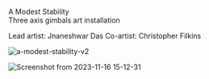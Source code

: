 A Modest Stability <br> 
Three axis gimbals art installation

Lead artist: Jnaneshwar Das 
Co-artist: Christopher Filkins 

![a-modest-stability-v2](https://github.com/darknight-007/a-modest-stability/assets/3958994/21ffcc8b-81b4-4c59-a9a4-6b0abdff452c)

![Screenshot from 2023-11-16 15-12-31](https://github.com/darknight-007/a-modest-stability/assets/3958994/bea6d74d-4bcb-4941-a746-18ecfa4f8adc)
